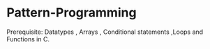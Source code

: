# Pattern-Programming
Prerequisite: Datatypes , Arrays , Conditional statements ,Loops and Functions in C.
